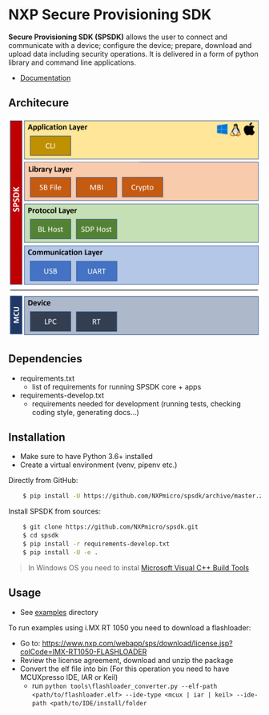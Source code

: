 NXP Secure Provisioning SDK
===========================

**Secure Provisioning SDK (SPSDK)** allows the user to connect and communicate with a device; configure the device; prepare, download and upload data including security operations. It is delivered in a form of python library and command line applications.

* [Documentation](https://spsdk.readthedocs.io)

Architecure
-----------
![SPSDK Architecture](docs/_static/images/SPSDK-Architecture.png)

Dependencies
------------

- requirements.txt
  - list of requirements for running SPSDK core + apps
- requirements-develop.txt
  - requirements needed for development (running tests, checking coding style, generating docs...)


Installation
------------
- Make sure to have Python 3.6+ installed
- Create a virtual environment (venv, pipenv etc.)

Directly from GitHub:

``` bash
    $ pip install -U https://github.com/NXPmicro/spsdk/archive/master.zip
```

Install SPSDK from sources:

``` bash
    $ git clone https://github.com/NXPmicro/spsdk.git
    $ cd spsdk
    $ pip install -r requirements-develop.txt
    $ pip install -U -e .
```
> In Windows OS you need to instal [Microsoft Visual C++ Build Tools](https://www.scivision.dev/python-windows-visual-c-14-required/)
 

Usage
-----

- See [examples](examples) directory

To run examples using i.MX RT 1050 you need to download a flashloader:
- Go to: https://www.nxp.com/webapp/sps/download/license.jsp?colCode=IMX-RT1050-FLASHLOADER
- Review the license agreement, download and unzip the package
- Convert the elf file into bin (For this operation you need to have MCUXpresso IDE, IAR or Keil)
  - run ```python tools\flashloader_converter.py --elf-path <path/to/flashloader.elf> --ide-type <mcux | iar | keil> --ide-path <path/to/IDE/install/folder```
